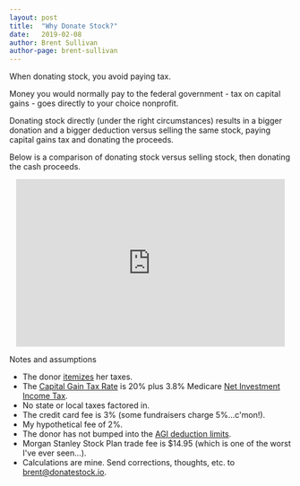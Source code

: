 ```yaml
---
layout: post
title:  "Why Donate Stock?"
date:   2019-02-08
author: Brent Sullivan
author-page: brent-sullivan
---
```


When donating stock, you avoid paying tax.

Money you would normally pay to the federal government - tax on capital gains - goes directly to your choice nonprofit.

Donating stock directly (under the right circumstances) results in a bigger donation and a bigger deduction versus selling the same stock, paying capital gains tax and donating the proceeds.

Below is a comparison of donating stock versus selling stock, then donating the cash proceeds.

<div style="text-align: center;
            position: relative;">
<iframe src="https://docs.google.com/presentation/d/e/2PACX-1vT-TCm2-jf_szLf1ktBicsS7lv5_KS23_c8iiyzijC31Sb238-tj_ScGzIXWoPGdtnLJqIOZR3MJUpl/embed?start=true&loop=true&delayms=2000" frameborder="0" width="480" height="299" allowfullscreen="true" mozallowfullscreen="true" webkitallowfullscreen="true"></iframe>
</div>

Notes and assumptions
+ The donor [itemizes](https://www.irs.gov/taxtopics/tc501) her taxes.
+ The [Capital Gain Tax Rate](https://www.irs.gov/taxtopics/tc409) is 20% plus 3.8% Medicare [Net Investment Income Tax](https://www.irs.gov/newsroom/questions-and-answers-on-the-net-investment-income-tax).
+ No state or local taxes factored in.
+ The credit card fee is 3% (some fundraisers charge 5%...c'mon!).
+ My hypothetical fee of 2%.
+ The donor has not bumped into the [AGI deduction limits](https://www.irs.gov/charities-non-profits/charitable-organizations/charitable-contribution-deductions).
+ Morgan Stanley Stock Plan trade fee is $14.95 (which is one of the worst I've ever seen...).
+ Calculations are mine. Send corrections, thoughts, etc. to <brent@donatestock.io>.